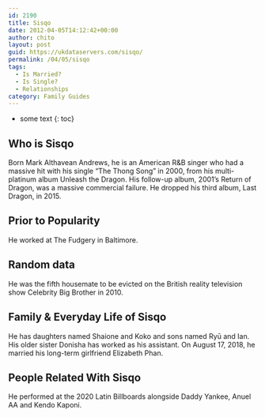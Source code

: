 ```yaml
---
id: 2190
title: Sisqo
date: 2012-04-05T14:12:42+00:00
author: chito
layout: post
guid: https://ukdataservers.com/sisqo/
permalink: /04/05/sisqo
tags:
  - Is Married?
  - Is Single?
  - Relationships
category: Family Guides
---
```


* some text
{: toc}
          
          
## Who is  Sisqo
                  
                  
                  
Born Mark Althavean Andrews, he is an American R&B singer who had a massive hit with his single &#8220;The Thong Song&#8221; in 2000, from his multi-platinum album Unleash the Dragon. His follow-up album, 2001&#8217;s Return of Dragon, was a massive commercial failure. He dropped his third album, Last Dragon, in 2015. 
                  
                
                
                
## Prior to Popularity 
                  
                  
                  
He worked at The Fudgery in Baltimore.
                  
                
                
                
## Random data 
                  
                  
                  
He was the fifth housemate to be evicted on the British reality television show Celebrity Big Brother in 2010.
                  
                
                
                
## Family & Everyday Life of Sisqo
                  
                  
                  
He has daughters named Shaione and Koko and sons named Ryū and Ian. His older sister Donisha has worked as his assistant. On August 17, 2018, he married his long-term girlfriend Elizabeth Phan.
                  
                
                
                
## People Related With  Sisqo
                  
                  
                  
He performed at the 2020 Latin Billboards alongside Daddy Yankee, Anuel AA and Kendo Kaponi. 
                  
                
              
            
          
          
          
    
    
  
